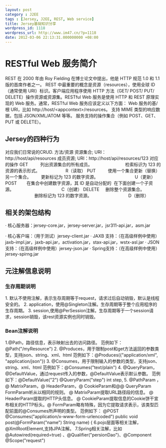 ```yaml
---
layout: post
category : J2EE
tags : [Jersey, J2EE, REST, Web service]
title: Jersey基础知识分享
wordpress_id: 1118
wordpress_url: http://www.im47.cn/?p=1118
date: 2012-03-06 22:13:31.000000000 +08:00
---
```

<h1>RESTful Web 服务简介</h1>
REST 在 2000 年由 Roy Fielding 在博士论文中提出，他是 HTTP 规范 1.0 和 1.1 版的首席作者之一。
REST 中最重要的概念是资源（resources），使用全球 ID（通常使用 URI）标识。客户端应用程序使用 HTTP 方法（GET/ POST/ PUT/ DELETE）操作资源或资源集。RESTful Web 服务是使用 HTTP 和 REST 原理实现的 Web 服务。通常，RESTful Web 服务应该定义以下方面：
Web 服务的基/根 URI，比如 http://host/&lt;appcontext&gt;/resources。
支持 MIME 类型的响应数据，包括 JSON/XML/ATOM 等等。
服务支持的操作集合（例如 POST、GET、PUT 或 DELETE）。
<h2>Jersey的四种行为</h2>
对应我们日常说的CRUD.
方法/资源 资源集合; URI：http://host/api/resources 成员资源; URI：http://host/api/resources/123 对应的操作
GET          列出资源集合的所有成员。                           检索标识为 123 的资源的表示形式。                     R（读取）
PUT          使用一个集合更新（替换）另一个集合。        更新标记为 123 的数字资源。                              U（更新）
POST        在集合中创建数字资源，其 ID 是自动分配的  在下面创建一个子资源。                                       C（创建）
DELETE     删除整个资源集合。                                     删除标记为 123 的数字资源。                              D（删除）
<h2>相关的架包结构</h2>
· 核心服务器：jersey-core.jar，jersey-server.jar，jsr311-api.jar，asm.jar

· 核心客户端：（用于测试）jersey-client.jar
· JAXB 支持：（在高级样例中使用）jaxb-impl.jar，jaxb-api.jar，activation.jar，stax-api.jar，wstx-asl.jar
· JSON 支持：（在高级样例中使用）jersey-json.jar
· Spring支持：（在高级样例中使用）jersey-spirng.jar
<h2>元注解信息说明</h2>
<h3>生存周期说明</h3>
1. 默认不使用注解，表示生存周期等于request，请求过后自动销毁，默认是线程安全的。
2. application，使用@Singleton注解。生存周期等于整个应用程序的生存周期。
3. session,使用@PerSession注解。生存周期等于一个session请求，session销毁，该rest资源实例也同时销毁。
<h3>Bean注解说明</h3>
1.@Path，路径信息，表示映射出去的访问路径。
范例如下：@Path("/myResource")
2. @Produces，用于限制post和get方法返回的参数类型，支持json、string、xml、html
范例如下：@Produces({"application/xml", "application/json"})
3. @Consumes，用于限制输入的参数的类型，支持json、string、xml、html
范例如下：@Consumes("text/plain")
4. @QueryParam，@DefaultValue，通过request传入的参数，@DefaultValue表示默认参数。
范例如下：@DefaultValue("2") @QueryParam("step") int step,
5. @PathParam ，@ MatrixParam，@ HeaderParam，@ CookieParam和@@ QueryParam FormParam听从以相同的规则。 @ MatrixParam提取URL路径段的信息。 @ HeaderParam提取的HTTP头信息。 @ CookieParam提取信息的Cookie饼干宣布相关的HTTP标头。@ FormParam略有特殊，因为它提取请求表示，该类型匹配前面的@Consumes所声明的类型。
范例如下：
@POST
@Consumes("application/x-www-form-urlencoded")
public void post(@FormParam("name") String name) {
6.pojo层面等相关注解，@XmlRootElement,支持JPA注解。
7.Spring相关注解，比如@Autowired(required=true) 、@Qualifier("persionDao")、@Component
@Scope("request")
